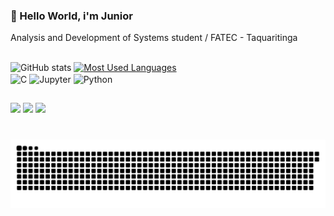### 🖖 Hello World, i'm Junior 
Analysis and Development of Systems student / FATEC - Taquaritinga

<div >
  <br>
  <img src="https://github-readme-stats-git-masterrstaa-rickstaa.vercel.app/api?username=AndersonJunior16&hide_title=false&show_icons=true&include_all_commits=true&count_private=true&line_height=38&hide=issues&bg_color=90,000000,3a003a&title_color=A020F0&text_color=FFF&border_radius=10&border_color=36123c&icon_color=A020F0&theme=jolly" alt="GitHub stats">

  <a href="https://github.com/AndersonJunior16/github-readme-stats">
    <img src="https://github-readme-stats-git-masterrstaa-rickstaa.vercel.app/api/top-langs/?username=AndersonJunior16&line_height=30&card_width=350&layout=compact&hide_progress=true&hide_title=false&count_private=true&langs_count=4&show_icons=true&title_color=A020F0&hide=html,css&bg_color=90,000000,3a003a&text_color=8B8B8B&border_radius=10&border-width=50px&border_color=561760&count_private=true" alt="Most Used Languages">
  </a>
</div>



<div style="display: inline_block">
  <img align="center" alt="C" height="40" width="50" src="https://cdn.jsdelivr.net/gh/devicons/devicon@latest/icons/c/c-original.svg">
  <img align="center" alt="Jupyter" height="40" width="50" src="https://cdn.jsdelivr.net/gh/devicons/devicon@latest/icons/jupyter/jupyter-original-wordmark.svg">
  <img align="center" alt="Python" height="40" width="50" src="https://cdn.jsdelivr.net/gh/devicons/devicon@latest/icons/python/python-original.svg">
</div>

##

<div> 
  <a href="https://instagram.com/juninho_carvalho_16" target="_blank"><img src="https://img.shields.io/badge/-Instagram-%23E4405F?style=for-the-badge&logo=instagram&logoColor=white" target="_blank"></a>
  <a href = "mailto:juninho16carvalho@gmail.com"><img src="https://img.shields.io/badge/-Gmail-%23333?style=for-the-badge&logo=gmail&logoColor=white" target="_blank"></a>
  <a href="https://www.linkedin.com/in/anderson-junior-b9096723a" target="_blank"><img src="https://img.shields.io/badge/-LinkedIn-%230077B5?style=for-the-badge&logo=linkedin&logoColor=white" target="_blank"></a> 
  
</div>

#
<picture align="center">
  <source media="(prefers-color-scheme: dark)" srcset="https://raw.githubusercontent.com/AndersonJunior16/AndersonJunior16/output/github-contribution-grid-snake-dark.svg">
  <source media="(prefers-color-scheme: light)" srcset="https://raw.githubusercontent.com/AndersonJunior16/AndersonJunior16/output/github-contribution-grid-snake-dark.svg">
  <img align="center" alt="github contribution grid snake animation" src="https://raw.githubusercontent.com/AndersonJunior16/AndersonJunior16/output/github-contribution-grid-snake.svg">
</picture>
